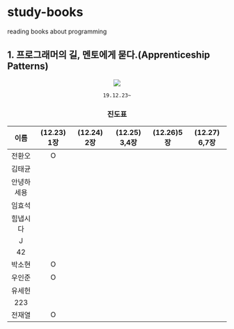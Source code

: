 # study-books
reading books about programming  
  
  
  
  
## 1. 프로그래머의 길, 멘토에게 묻다.(Apprenticeship Patterns)
<div align="center">

![](http://image.kyobobook.co.kr/images/book/xlarge/807/x9788991268807.jpg)  

`19.12.23~`
  
   
### 진도표
| 이름    | (12.23) 1장 | (12.24) 2장 | (12.25) 3,4장 | (12.26)5장 | (12.27) 6,7장 |
| :-----: | :----------: | :----------: | :------------: | :---------: | :------------: |
| 전환오   |O|||||
| 김태균   ||||||
| 안녕하세용 ||||||
| 임효석   ||||||
| 힘냅시다  ||||||
| J     ||||||
| 42    ||||||
| 박소현   |O|||||
| 우인준   |O|||||
| 유세헌   ||||||
| 223   ||||||
| 전재열 |O|||||

</div>
